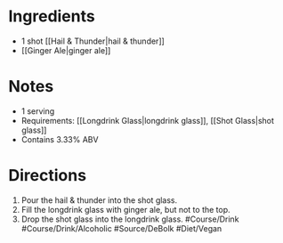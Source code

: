 # Ingredients
- 1 shot [[Hail & Thunder|hail & thunder]]
- [[Ginger Ale|ginger ale]]
# Notes
- 1 serving
- Requirements: [[Longdrink Glass|longdrink glass]], [[Shot Glass|shot glass]]
- Contains 3.33% ABV
# Directions
1. Pour the hail & thunder into the shot glass.
2. Fill the longdrink glass with ginger ale, but not to the top.
3. Drop the shot glass into the longdrink glass.
#Course/Drink #Course/Drink/Alcoholic #Source/DeBolk #Diet/Vegan 